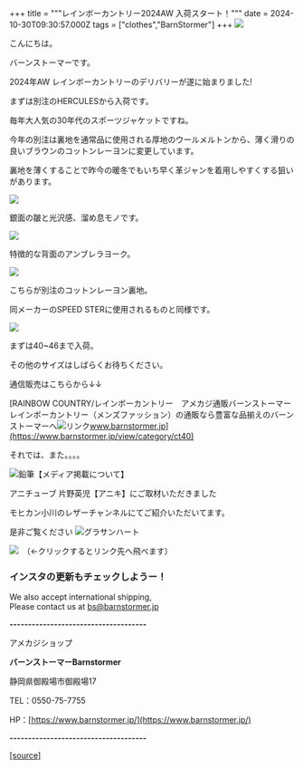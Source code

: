 +++
title = """レインボーカントリー2024AW 入荷スタート！"""
date = 2024-10-30T09:30:57.000Z
tags = ["clothes","BarnStormer"]
+++
[![](https://stat.ameba.jp/user_images/20231023/16/barnstormer-go/b2/03/p/o0420015015354743273.png)](https://ameblo.jp/barnstormer-go/entry-12825670498.html)

こんにちは。

バーンストーマーです。

2024年AW レインボーカントリーのデリバリーが遂に始まりました!

まずは別注のHERCULESから入荷です。

毎年大人気の30年代のスポーツジャケットですね。

今年の別注は裏地を通常品に使用される厚地のウールメルトンから、薄く滑りの良いブラウンのコットンレーヨンに変更しています。

裏地を薄くすることで昨今の暖冬でもいち早く革ジャンを着用しやすくする狙いがあります。

[![](https://stat.ameba.jp/user_images/20241030/17/barnstormer-go/a0/0d/j/o0466070015504045514.jpg)](https://stat.ameba.jp/user_images/20241030/17/barnstormer-go/a0/0d/j/o0466070015504045514.jpg)

銀面の皺と光沢感、溜め息モノです。

[![](https://stat.ameba.jp/user_images/20241030/17/barnstormer-go/77/45/j/o0466070015504045515.jpg)](https://stat.ameba.jp/user_images/20241030/17/barnstormer-go/77/45/j/o0466070015504045515.jpg)

特徴的な背面のアンブレラヨーク。

[![](https://stat.ameba.jp/user_images/20241030/17/barnstormer-go/f2/b3/j/o0466070015504045516.jpg)](https://stat.ameba.jp/user_images/20241030/17/barnstormer-go/f2/b3/j/o0466070015504045516.jpg)

こちらが別注のコットンレーヨン裏地。

同メーカーのSPEED STERに使用されるものと同様です。

[![](https://stat.ameba.jp/user_images/20241030/17/barnstormer-go/bb/3e/j/o0466070015504045530.jpg)](https://stat.ameba.jp/user_images/20241030/17/barnstormer-go/bb/3e/j/o0466070015504045530.jpg)

まずは40~46まで入荷。

その他のサイズはしばらくお待ちください。

通信販売はこちらから↓↓

[RAINBOW COUNTRY/レインボーカントリー　アメカジ通販バーンストーマーレインボーカントリー（メンズファッション）の通販なら豊富な品揃えのバーンストーマーへ![リンク](https://c.stat100.ameba.jp/ameblo/symbols/v3.20.0/svg/gray/editor_link.svg)www.barnstormer.jp](https://www.barnstormer.jp/view/category/ct40)

それでは、また。。。。

![鉛筆](https://stat100.ameba.jp/blog/ucs/img/char/char3/519.png)【メディア掲載について】

アニチューブ 片野英児【アニキ】にご取材いただきました

モヒカン小川のレザーチャンネルにてご紹介いただいてます。

是非ご覧ください ![グラサンハート](https://stat100.ameba.jp/blog/ucs/img/char/char3/148.png)

[![](https://stat.ameba.jp/user_images/20230412/16/barnstormer-go/6a/23/p/o0108010815269242493.png)](https://www.instagram.com/barnstormer_daily/)　（←クリックするとリンク先へ飛べます）

### インスタの更新もチェックしようー！

We also accept international shipping,  
Please contact us at bs@barnstormer.jp

**\-------------------------------------**

アメカジショップ

**バーンストーマーBarnstormer**

静岡県御殿場市御殿場17

TEL：0550-75-7755

HP：[https://www.barnstormer.jp/](https://www.barnstormer.jp/)

**\-------------------------------------**

[[source]](https://ameblo.jp/barnstormer-go/entry-12873178192.html)
